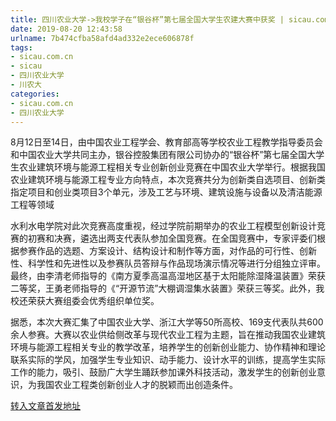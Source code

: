 ```yaml
---
title: 四川农业大学->我校学子在“银谷杯”第七届全国大学生农建大赛中获奖 | sicau.com.cn
date: 2019-08-20 12:43:58
urlname: 7b474cfba58afd4ad332e2ece606878f
tags: 
- sicau.com.cn
- sicau
- 四川农业大学
- 川农大
categories:
- sicau.com.cn
- 四川农业大学
---
```



8月12日至14日，由中国农业工程学会、教育部高等学校农业工程教学指导委员会和中国农业大学共同主办，银谷控股集团有限公司协办的“银谷杯”第七届全国大学生农业建筑环境与能源工程相关专业创新创业竞赛在中国农业大学举行。根据我国农业建筑环境与能源工程专业方向特点，本次竞赛共分为创新类自选项目、创新类指定项目和创业类项目3个单元，涉及工艺与环境、建筑设施与设备以及清洁能源工程等领域

水利水电学院对此次竞赛高度重视，经过学院前期举办的农业工程模型创新设计竞赛的初赛和决赛，遴选出两支代表队参加全国竞赛。在全国竞赛中，专家评委们根据参赛作品的选题、方案设计、结构设计和制作等方面，对作品的可行性、创新性、科学性和先进性以及参赛队员答辩与作品现场演示情况等进行分组独立评审。最终，由李清老师指导的《南方夏季高温高湿地区基于太阳能除湿降温装置》荣获二等奖，王勇老师指导的《“开源节流”大棚调湿集水装置》荣获三等奖。此外，我校还荣获大赛组委会优秀组织单位奖。

据悉，本次大赛汇集了中国农业大学、浙江大学等50所高校、169支代表队共600余人参赛。大赛以农业供给侧改革与现代农业工程为主题，旨在推动我国农业建筑环境与能源工程相关专业的教学改革，培养学生的创新创业能力、协作精神和理论联系实际的学风，加强学生专业知识、动手能力、设计水平的训练，提高学生实际工作的能力，吸引、鼓励广大学生踊跃参加课外科技活动，激发学生的创新创业意识，为我国农业工程类创新创业人才的脱颖而出创造条件。





[转入文章首发地址](https://news.sicau.edu.cn/info/1078/52851.htm)